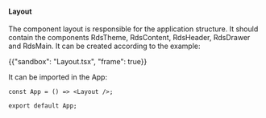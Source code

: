 #### Layout

The component layout is responsible for the application structure. It should contain the components RdsTheme, RdsContent, RdsHeader, RdsDrawer and RdsMain. It can be created according to the example:

{{"sandbox": "Layout.tsx", "frame": true}}

It can be imported in the App:

```tsx
const App = () => <Layout />;

export default App;
```
